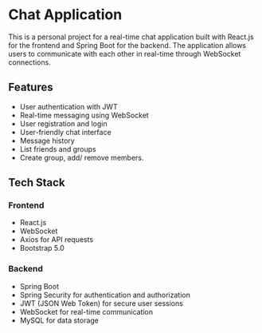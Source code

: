 # Chat Application

This is a personal project for a real-time chat application built with React.js for the frontend and Spring Boot for the backend. The application allows users to communicate with each other in real-time through WebSocket connections.

## Features

- User authentication with JWT
- Real-time messaging using WebSocket
- User registration and login
- User-friendly chat interface
- Message history
- List friends and groups
- Create group, add/ remove members.

## Tech Stack

### Frontend

- React.js
- WebSocket
- Axios for API requests
- Bootstrap 5.0

### Backend

- Spring Boot
- Spring Security for authentication and authorization
- JWT (JSON Web Token) for secure user sessions
- WebSocket for real-time communication
- MySQL for data storage
